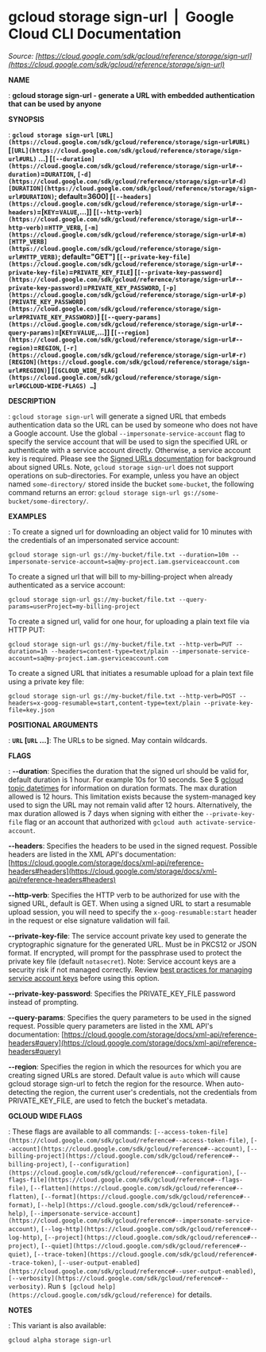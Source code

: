 # gcloud storage sign-url  |  Google Cloud CLI Documentation

*Source: [https://cloud.google.com/sdk/gcloud/reference/storage/sign-url](https://cloud.google.com/sdk/gcloud/reference/storage/sign-url)*

**NAME**

: **gcloud storage sign-url - generate a URL with embedded authentication that can be used by anyone**

**SYNOPSIS**

: **`gcloud storage sign-url` `[URL](https://cloud.google.com/sdk/gcloud/reference/storage/sign-url#URL)` [`[URL](https://cloud.google.com/sdk/gcloud/reference/storage/sign-url#URL)` …] [`[--duration](https://cloud.google.com/sdk/gcloud/reference/storage/sign-url#--duration)`=`DURATION`, `[-d](https://cloud.google.com/sdk/gcloud/reference/storage/sign-url#-d)` `[DURATION](https://cloud.google.com/sdk/gcloud/reference/storage/sign-url#DURATION)`; default=3600] [`[--headers](https://cloud.google.com/sdk/gcloud/reference/storage/sign-url#--headers)`=[`KEY`=`VALUE`,…]] [`[--http-verb](https://cloud.google.com/sdk/gcloud/reference/storage/sign-url#--http-verb)`=`HTTP_VERB`, `[-m](https://cloud.google.com/sdk/gcloud/reference/storage/sign-url#-m)` `[HTTP_VERB](https://cloud.google.com/sdk/gcloud/reference/storage/sign-url#HTTP_VERB)`; default="GET"] [`[--private-key-file](https://cloud.google.com/sdk/gcloud/reference/storage/sign-url#--private-key-file)`=`PRIVATE_KEY_FILE`] [`[--private-key-password](https://cloud.google.com/sdk/gcloud/reference/storage/sign-url#--private-key-password)`=`PRIVATE_KEY_PASSWORD`, `[-p](https://cloud.google.com/sdk/gcloud/reference/storage/sign-url#-p)` `[PRIVATE_KEY_PASSWORD](https://cloud.google.com/sdk/gcloud/reference/storage/sign-url#PRIVATE_KEY_PASSWORD)`] [`[--query-params](https://cloud.google.com/sdk/gcloud/reference/storage/sign-url#--query-params)`=[`KEY`=`VALUE`,…]] [`[--region](https://cloud.google.com/sdk/gcloud/reference/storage/sign-url#--region)`=`REGION`, `[-r](https://cloud.google.com/sdk/gcloud/reference/storage/sign-url#-r)` `[REGION](https://cloud.google.com/sdk/gcloud/reference/storage/sign-url#REGION)`] [`[GCLOUD_WIDE_FLAG](https://cloud.google.com/sdk/gcloud/reference/storage/sign-url#GCLOUD-WIDE-FLAGS) …`]**

**DESCRIPTION**

: `gcloud storage sign-url` will generate a signed URL that embeds
authentication data so the URL can be used by someone who does not have a Google
account. Use the global
``--impersonate-service-account`` flag to
specify the service account that will be used to sign the specified URL or
authenticate with a service account directly. Otherwise, a service account key
is required. Please see the [Signed
URLs documentation](https://cloud.google.com/storage/docs/access-control/signed-urls) for background about signed URLs.
Note, `gcloud storage sign-url` does not support operations on
sub-directories. For example, unless you have an object named
`some-directory/` stored inside the bucket `some-bucket`,
the following command returns an error: `gcloud storage sign-url
gs://some-bucket/some-directory/`.

**EXAMPLES**

: To create a signed url for downloading an object valid for 10 minutes with the
credentials of an impersonated service account:

```
gcloud storage sign-url gs://my-bucket/file.txt --duration=10m --impersonate-service-account=sa@my-project.iam.gserviceaccount.com
```

To create a signed url that will bill to my-billing-project when already
authenticated as a service account:

```
gcloud storage sign-url gs://my-bucket/file.txt --query-params=userProject=my-billing-project
```

To create a signed url, valid for one hour, for uploading a plain text file via
HTTP PUT:

```
gcloud storage sign-url gs://my-bucket/file.txt --http-verb=PUT --duration=1h --headers=content-type=text/plain --impersonate-service-account=sa@my-project.iam.gserviceaccount.com
```

To create a signed URL that initiates a resumable upload for a plain text file
using a private key file:

```
gcloud storage sign-url gs://my-bucket/file.txt --http-verb=POST --headers=x-goog-resumable=start,content-type=text/plain --private-key-file=key.json
```

**POSITIONAL ARGUMENTS**

: **`URL` [`URL` …]**:
The URLs to be signed. May contain wildcards.

**FLAGS**

: **--duration**:
Specifies the duration that the signed url should be valid for, default duration
is 1 hour. For example 10s for 10 seconds. See $ [gcloud topic datetimes](https://cloud.google.com/sdk/gcloud/reference/topic/datetimes) for
information on duration formats.
The max duration allowed is 12 hours. This limitation exists because the
system-managed key used to sign the URL may not remain valid after 12 hours.
Alternatively, the max duration allowed is 7 days when signing with either the
``--private-key-file`` flag or an account that
authorized with ``gcloud auth
activate-service-account``.

**--headers**:
Specifies the headers to be used in the signed request. Possible headers are
listed in the XML API's documentation: [https://cloud.google.com/storage/docs/xml-api/reference-headers#headers](https://cloud.google.com/storage/docs/xml-api/reference-headers#headers)

**--http-verb**:
Specifies the HTTP verb to be authorized for use with the signed URL, default is
GET. When using a signed URL to start a resumable upload session, you will need
to specify the ``x-goog-resumable:start``
header in the request or else signature validation will fail.

**--private-key-file**:
The service account private key used to generate the cryptographic signature for
the generated URL. Must be in PKCS12 or JSON format. If encrypted, will prompt
for the passphrase used to protect the private key file (default
``notasecret``).
Note: Service account keys are a security risk if not managed correctly. Review
[best
practices for managing service account keys](https://cloud.google.com/iam/docs/best-practices-for-managing-service-account-keys) before using this option.

**--private-key-password**:
Specifies the PRIVATE_KEY_FILE password instead of prompting.

**--query-params**:
Specifies the query parameters to be used in the signed request. Possible query
parameters are listed in the XML API's documentation: [https://cloud.google.com/storage/docs/xml-api/reference-headers#query](https://cloud.google.com/storage/docs/xml-api/reference-headers#query)

**--region**:
Specifies the region in which the resources for which you are creating signed
URLs are stored.
Default value is ``auto`` which will cause
gcloud storage sign-url to fetch the region for the resource. When
auto-detecting the region, the current user's credentials, not the credentials
from PRIVATE_KEY_FILE, are used to fetch the bucket's metadata.

**GCLOUD WIDE FLAGS**

: These flags are available to all commands: `[--access-token-file](https://cloud.google.com/sdk/gcloud/reference#--access-token-file)`,
`[--account](https://cloud.google.com/sdk/gcloud/reference#--account)`, `[--billing-project](https://cloud.google.com/sdk/gcloud/reference#--billing-project)`,
`[--configuration](https://cloud.google.com/sdk/gcloud/reference#--configuration)`,
`[--flags-file](https://cloud.google.com/sdk/gcloud/reference#--flags-file)`,
`[--flatten](https://cloud.google.com/sdk/gcloud/reference#--flatten)`, `[--format](https://cloud.google.com/sdk/gcloud/reference#--format)`, `[--help](https://cloud.google.com/sdk/gcloud/reference#--help)`, `[--impersonate-service-account](https://cloud.google.com/sdk/gcloud/reference#--impersonate-service-account)`,
`[--log-http](https://cloud.google.com/sdk/gcloud/reference#--log-http)`,
`[--project](https://cloud.google.com/sdk/gcloud/reference#--project)`, `[--quiet](https://cloud.google.com/sdk/gcloud/reference#--quiet)`, `[--trace-token](https://cloud.google.com/sdk/gcloud/reference#--trace-token)`, `[--user-output-enabled](https://cloud.google.com/sdk/gcloud/reference#--user-output-enabled)`,
`[--verbosity](https://cloud.google.com/sdk/gcloud/reference#--verbosity)`.
Run `$ [gcloud help](https://cloud.google.com/sdk/gcloud/reference)` for details.

**NOTES**

: This variant is also available:

```
gcloud alpha storage sign-url
```